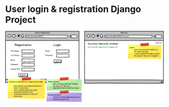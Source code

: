 # User login & registration Django Project

![Image to recreate](users/static/img/login_registration_django_template.png)
